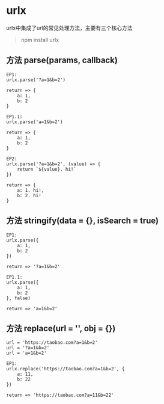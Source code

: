 # urlx

urlx中集成了url的常见处理方法，主要有三个核心方法

> npm install urlx

## 方法 parse(params, callback)

```
EP1:
urlx.parse('?a=1&b=2')

return => {
    a: 1,
    b: 2
}

EP1.1:
urlx.parse('a=1&b=2')

return => {
    a: 1,
    b: 2
}

EP2:
urlx.parse('?a=1&b=2', (value) => {
    return `${value}. hi!`
})

return => {
    a: 1. hi!,
    b: 2. hi!
}
```

## 方法 stringify(data = {}, isSearch = true)

```
EP1:
urlx.parse({
    a: 1,
    b: 2
})

return => '?a=1&b=2'

EP1.1:
urlx.parse({
    a: 1,
    b: 2
}, false)

return => 'a=1&b=2'
```

## 方法 replace(url = '', obj = {})
```
url = 'https://taobao.com?a=1&b=2'
url = '?a=1&b=2'
url = 'a=1&b=2'

EP1:
urlx.replace('https://taobao.com?a=1&b=2', {
    a: 11,
    b: 22
})

return => 'https://taobao.com?a=11&b=22'
```
